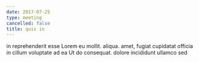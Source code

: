 ```yaml
---
date: 2017-07-25
type: meeting
cancelled: false
title: quis in
---
```

in reprehenderit esse Lorem eu mollit. aliqua. amet, fugiat cupidatat officia in cillum voluptate ad ea Ut do consequat. dolore incididunt ullamco sed